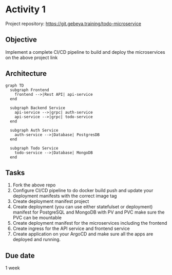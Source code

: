 # Activity 1
Project repository: https://git.gebeya.training/todo-microservice
## Objective
Implement a complete CI/CD pipeline to build and deploy the microservices on the above project link
## Architecture
```mermaid
graph TD
  subgraph Frontend
    frontend -->|Rest API| api-service
  end

  subgraph Backend Service
    api-service -->|grpc| auth-service
    api-service -->|grpc| todo-service
  end

  subgraph Auth Service
    auth-service -->|Database| PostgresDB
  end

  subgraph Todo Service
    todo-service -->|Database| MongoDB
  end
```
## Tasks
1. Fork the above repo
2. Configure CI/CD pipeline to do docker build push and update your deployment manifests with the correct image tag
3. Create deployment manifest project
4. Create deployment (you can use either statefulset or deployment) manifest for PostgreSQL and MongoDB with PV and PVC make sure the PVC can be mountable
5. Create deployment manifest for the microservices including the frontend
6. Create ingress for the API service and frontend service
7. Create application on your ArgoCD and make sure all the apps are deployed and running.

## Due date 
1 week